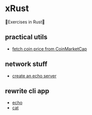# xRust
🦀Exercises in Rust🦀

## practical utils

+ [fetch coin price from CoinMarketCap](coinprice/)

## network stuff
+ [create an echo server](echo-server/)

## rewrite cli app

+ [echo](echo/src/main.rs)
+ [cat](cat/src/main.rs)



